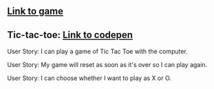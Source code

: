 ## [Link to game](http://intitactactoed.s3-website.us-east-2.amazonaws.com/)
## Tic-tac-toe: [Link to codepen](https://codepen.io/bmariscal/pen/eQZQzq)


User Story: I can play a game of Tic Tac Toe with the computer.

User Story: My game will reset as soon as it's over so I can play again.

User Story: I can choose whether I want to play as X or O.


